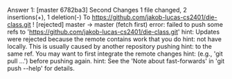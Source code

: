 Answer 1:
  [master 6782ba3] Second Changes
   1 file changed, 2 insertions(+), 1 deletion(-)
  To https://github.com/jakob-lucas-cs2401/die-class.git
   ! [rejected]        master -> master (fetch first)
  error: failed to push some refs to 'https://github.com/jakob-lucas-cs2401/die-class.git'
  hint: Updates were rejected because the remote contains work that you do
  hint: not have locally. This is usually caused by another repository pushing
  hint: to the same ref. You may want to first integrate the remote changes
  hint: (e.g., 'git pull ...') before pushing again.
  hint: See the 'Note about fast-forwards' in 'git push --help' for details.
